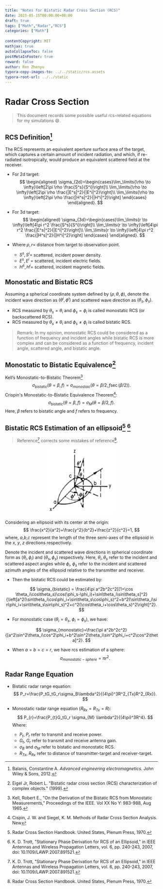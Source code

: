 ```yaml
---
title: "Notes for Bistatic Radar Cross Section (RCS)"
date: 2023-05-15T00:00:00+08:00
draft: true
tags: ["Math","Radar","RCS"]
categories: ["Math"]

contentCopyright: MIT
mathjax: true
autoCollapseToc: false
postMetaInFooter: true
reward: false
author: Ren Zhenyu
typora-copy-images-to: ../../static/rcs.assets
typora-root-url: ../../static
---
```


# Radar Cross Section

> This document records some possible useful rcs-related equations for my simulations :smile:.

## RCS Definition[^1]

The RCS represents an equivalent aperture surface area of the target, which captures a certain amount of incident radiation, and which, if re-radiated isotropically, would produce an equivalent scattered field at the receiver.

+ For 2d target:
  $$
  \begin{aligned}
  \sigma_{2d}=\begin{cases}\lim_\limits{\rho \to \infty}\left[2\pi \rho \frac{S^s}{S^i}\right]\\
  \lim_\limits{\rho \to \infty}\left[2\pi \rho \frac{|E^s|^2}{|E^i|^2}\right]\\
  \lim_\limits{\rho \to \infty}\left[2\pi \rho \frac{|H^s|^2}{|H^i|^2}\right]
  \end{cases}
  \end{aligned}.
  $$

+ For 3d target:
  $$
  \begin{aligned}
  \sigma_{3d}=\begin{cases}\lim_\limits{r \to \infty}\left[4\pi r^2 \frac{S^s}{S^i}\right]\\
  \lim_\limits{r \to \infty}\left[4\pi r^2 \frac{|E^s|^2}{|E^i|^2}\right]\\
  \lim_\limits{r \to \infty}\left[4\pi r^2 \frac{|H^s|^2}{|H^i|^2}\right]
  \end{cases}
  \end{aligned}.
  $$

+ Where $\rho,r=$ distance from target to observation point.

  + $S^s,S^i=$ scattered, incident power density.
  + $E^s,E^i$ = scattered, incident electric fields.
  + $H^s,H^i=$ scattered, incident magnetic fields.

## Monostatic and Bistatic RCS

Assuming a spherical coordinate system defined by $(\rho,\theta,\phi)$, denote the incident wave direction as $(\theta^i,\phi^i)$ and scattered wave direction as $(\theta_s,\phi_s)$.

+ RCS measured by $\theta_s=\theta_i$ and $\phi_s=\phi_i$ is called monostatic RCS (or backscattered RCS).
+ RCS measured by $\theta_s \neq \theta_i$ and $\phi_s \neq \phi_i$ is called bistatic RCS.

> Remark: In my opinion, monostatic RCS could be considered as a function of frequency and incident angles while bistatic RCS is more complex and can be considered as a function of frequency, incident angle, scattered angle, and bistatic angle.

## Monostatic to Bistatic Equivalence[^2]

Kell’s Monostatic-to-Bistatic Theorem[^3]
$$
\sigma_{bistatic}(\theta=\beta,f)=\sigma_{monostaic}(\theta=\beta/2,f \sec(\beta/2)).
$$
Crispin's Monostatic-to-Bistatic Equivalence Theorem[^4]:
$$
\sigma_{bistatic}(\theta=\beta,f)=\sigma_M(\theta=\beta/2,f).
$$
Here, $\beta$ refers to bistatic angle and $f$ refers to frequency.

## Bistatic RCS Estimation of an ellipsoid[^5] [^6]

> Reference[^6] corrects some mistakes of reference[^5].

<center><img src="/rcs.assets/image-20230515205823580.png" alt="image-20230515205823580" style="zoom:33%;" /></center>

Considering an ellipsoid with its center at the origin: 
$$
\frac{x^2}{a^2}+\frac{y^2}{b^2}+\frac{z^2}{c^2}=1,
$$
where, $a$,$b$,$c$ represent the length of the three semi-axes of the ellipsoid in the $x$, $y$, $z$ directions respectively.

Denote the incident and scattered wave directions in spherical coordinate form as $(\theta_i,\phi_i)$ and $(\theta_s,\phi_s)$ respectively. Here, $\theta_i,\theta_s$ refer to the incident and scattered aspect angles while $\phi_i$, $\phi_s$ refer to the incident and scattered azimuth angles of the ellipsoid relative to the transmitter and receiver.

+ Then the bistatic RCS could be estimated by:

$$
\sigma_{bistatic} = \frac{4\pi a^2b^2c^2[(1+\cos \theta_i\cos\theta_s)\cos(\phi_s-\phi_i)+\sin\theta_i\sin\theta_s]^2}{\left[a^2(\sin\theta_i\cos\phi_i+\sin\theta_s\cos\phi_s)^2+b^2(\sin\theta_i\sin\phi_i+\sin\theta_s\sin\phi_s)^2+c^2(\cos\theta_i+\cos\theta_s)^2\right]^2}.
$$
+ For monostatic case ($\theta_i = \theta_s$, $\phi_i = \phi_s$), we have:

$$
\sigma_{monostatic}=\frac{\pi a^2b^2c^2}{[a^2\sin^2\theta_i\cos^2\phi_i+b^2\sin^2\theta_i\sin^2\phi_i+c^2\cos^2\theta]^2}.
$$

+ When $a=b=c=r$, we have rcs estimation of a sphere:
  $$
  \sigma_{monostatic-sphere}=\pi r^2.
  $$

## Radar Range Equation

+ Bistatic radar range equation:
  $$
  P_r=\frac{P_tG_tG_r\sigma_B\lambda^2}{(4\pi)^3R^2_{Tx}R^2_{Rx}}.
  $$

+ Monostatic radar range equation ($R_{Rx}=R_{Tx}=R$):
  $$
  P_{r}=\frac{P_{t}G_tG_r \sigma_{M} \lambda^2}{(4\pi)^3R^4}.
  $$
  Where:

  + $P_t$, $P_r$ refer to transmit and receive power.
  + $G_t$, $G_r$ refer to transmit and receive antenna gain.
  + $\sigma_B$ and $\sigma_M$ refer to bistatic and monostatic RCS.
  + $R_{Tx}$, $R_{Rx}$ refer to distance of transmitter-target and receiver-target.

[^1]:Balanis, Constantine A. *Advanced engineering electromagnetics*. John Wiley & Sons, 2012.
[^2]:Eigel Jr, Robert L. "Bistatic radar cross section (RCS) characterization of complex objects." (1999).
[^3]:Kell, Robert E., "On the Derivation of the Bistatic RCS from Monostatic Measurements," Proceedings of the IEEE. Vol XX No Y: 983-988, Aug 1965.
[^4]:Cispin, J. W. and Siegel, K. M. Methods of Radar Cross Section Analysis. New
[^5]:Radar Cross Section Handbook. United States, Plenum Press, 1970.
[^6]:K. D. Trott, "Stationary Phase Derivation for RCS of an Ellipsoid," in IEEE Antennas and Wireless Propagation Letters, vol. 6, pp. 240-243, 2007, doi: 10.1109/LAWP.2007.891521.
